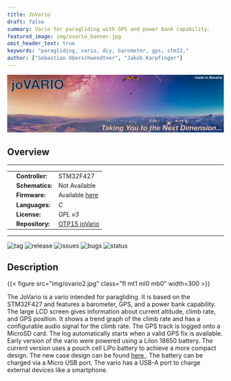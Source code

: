 ```yaml
---
title: JoVario
draft: false
summary: Vario for paragliding with GPS and power bank capability.
featured_image: img/ovario_banner.jpg
omit_header_text: true
keywords: "paragliding, vario, diy, barometer, gps, stm32,"
author: ["Sebastian Oberschwendtner", "Jakob Karpfinger"]
---
```


![joVario Header](img/ovario_header.png) 

## Overview

---

<table class="left w-100">
    <tr>
        <td class="pr0 tl"><i class="da fa-microchip"></i></td>
        <td><b>Controller:</b></td>
        <td class="tr">STM32F427</td>
    </tr>
    <tr>
        <td class="pr0 tl"><i class="da fa-map-o"></i></td>
        <td><b>Schematics:</b></td>
        <td class="tr">
            <i class="fa fa-times dark-red"></i>
                Not Available
        </td>
    </tr>
    <tr>
        <td class="pr0 tl"><i class="da fa-code"></i></td>
        <td><b>Firmware:</b></td>
        <td class="tr">
            <i class="fa fa-check green"></i>
            Available
            <a href="https://github.com/SebastianOberschwendtner/OTP15_oVario" target="_blank">
                here
                <i class="fa fa-external-link"></i>
            </a>
        </td>
    </tr>
    <tr>
        <td class="pr0 tl"><i class="da fa-flag-o"></i></td>
        <td><b>Languages:</b></td>
        <td class="tr"><i>C</i></td>
    </tr>
    <tr>
        <td class="pr0 tl"><i class="da fa-key"></i></td>
        <td><b>License:</b></td>
        <td class="tr"><i>GPL v3</i></td>
    </tr>
    <tr>
        <td class="pr0 tl"><i class="da fa-github"></i></td>
        <td><b>Repository:</b></td>
        <td class="tr">
        <a href="https://github.com/SebastianOberschwendtner/OTP15_oVario" target="_blank">OTP15 joVario <i class="fa fa-external-link"></i></a>
        </td>
    </tr>
</table>

---

![tag](https://img.shields.io/github/v/tag/SebastianOberschwendtner/OTP15_oVario?color=green)
![release](https://img.shields.io/github/v/release/SebastianOberschwendtner/OTP15_oVario?color=green)
![issues](https://img.shields.io/github/issues-raw/SebastianOberschwendtner/OTP15_oVario)
![bugs](https://img.shields.io/github/issues/SebastianOberschwendtner/OTP15_oVario/bug?color=red)
![status](https://img.shields.io/badge/status-Released-lightgray)

## Description
{{< figure src="img/ovario2.jpg" class="fl mt1 ml0 mb0" width=300 >}}

The JoVario is a vario intended for paragliding.
It is based on the STM32F427 and features a barometer, GPS, and a power bank capability.
The large LCD screen gives information about current altitude, climb rate, and GPS position.
It shows a trend graph of the climb rate and has a configurable audio signal for the climb rate.
The GPS track is logged onto a MicroSD card.
The log automatically starts when a valid GPS fix is available.
Early version of the vario were powered using a LiIon 18650 battery.
The current version uses a pouch cell LiPo battery to achieve a more compact design.
The new case design can be found [here <i class="fa fa-external-link"></i>](https://github.com/SebastianOberschwendtner/OTP15_joVario2.0).
The battery can be charged via a Micro USB port.
The vario has a USB-A port to charge external devices like a smartphone.